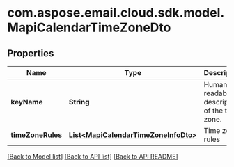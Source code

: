 
# com.aspose.email.cloud.sdk.model.MapiCalendarTimeZoneDto
## Properties
Name | Type | Description | Notes
------------ | ------------- | ------------- | -------------
**keyName** | **String** | Human-readable description of the time zone.              |  [optional]
**timeZoneRules** | [**List&lt;MapiCalendarTimeZoneInfoDto&gt;**](MapiCalendarTimeZoneInfoDto.md) | Time zone rules              |  [optional]




[[Back to Model list]](README.md#documentation-for-models) [[Back to API list]](README.md#documentation-for-api-endpoints) [[Back to API README]](README.md)

